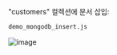 "customers" 컬렉션에 문서 삽입:
```cmd
demo_mongodb_insert.js
```
![image](https://user-images.githubusercontent.com/63652571/165910495-7200d315-84d7-411a-841f-4187ee9c69d4.png)

